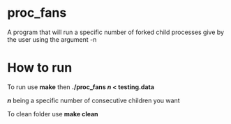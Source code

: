 # proc_fans
A program that will run a specific number of forked child processes give by the user using the argument -n

# How to run

To run use **make** then **./proc_fans *n* < testing.data**

***n*** being a specific number of consecutive children you want


To clean folder use **make clean**

